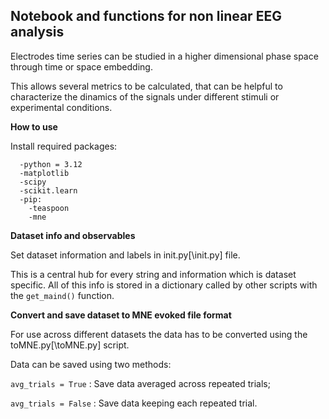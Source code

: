 ## **Notebook and functions for non linear EEG analysis**

Electrodes time series can be studied in a higher dimensional phase space through time or space embedding.

This allows several metrics to be calculated, that can be helpful to characterize the dinamics of the signals under different stimuli or experimental conditions.

**How to use**

Install required packages:
```
  -python = 3.12
  -matplotlib
  -scipy
  -scikit.learn
  -pip:
    -teaspoon
    -mne
```

**Dataset info and observables**

Set dataset information and labels in init.py[\init.py] file.

This is a central hub for every string and information which is dataset specific. All of this info is stored in a dictionary called by other scripts with the ```get_maind()``` function.

**Convert and save dataset to MNE evoked file format**

For use across different datasets the data has to be converted using the toMNE.py[\toMNE.py] script.

Data can be saved using two methods:

```avg_trials = True``` : Save data averaged across repeated trials;


```avg_trials = False``` : Save data keeping each repeated trial.


